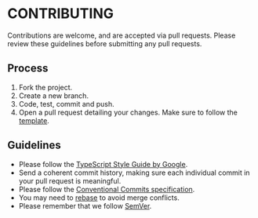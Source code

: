 # CONTRIBUTING

Contributions are welcome, and are accepted via pull requests. Please review
these guidelines before submitting any pull requests.

## Process

1. Fork the project.
1. Create a new branch.
1. Code, test, commit and push.
1. Open a pull request detailing your changes. Make sure to follow the
   [template][1].

## Guidelines

* Please follow the [TypeScript Style Guide by Google][2].
* Send a coherent commit history, making sure each individual commit in your
  pull request is meaningful.
* Please follow the [Conventional Commits specification][3].
* You may need to [rebase][4] to avoid merge conflicts.
* Please remember that we follow [SemVer][5].

[1]:.github/PULL_REQUEST_TEMPLATE.md
[2]:https://google.github.io/styleguide/tsguide.html
[3]:https://www.conventionalcommits.org/en/v1.0.0
[4]:https://git-scm.com/book/en/v2/Git-Branching-Rebasing
[5]:http://semver.org

